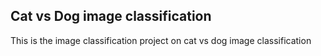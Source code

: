## Cat vs Dog image classification

This is the image classification project on cat vs dog image classification